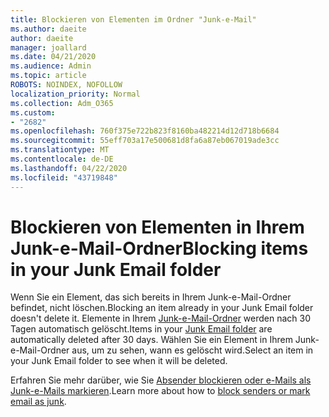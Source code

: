 ```yaml
---
title: Blockieren von Elementen im Ordner "Junk-e-Mail"
ms.author: daeite
author: daeite
manager: joallard
ms.date: 04/21/2020
ms.audience: Admin
ms.topic: article
ROBOTS: NOINDEX, NOFOLLOW
localization_priority: Normal
ms.collection: Adm_O365
ms.custom:
- "2682"
ms.openlocfilehash: 760f375e722b823f8160ba482214d12d718b6684
ms.sourcegitcommit: 55eff703a17e500681d8fa6a87eb067019ade3cc
ms.translationtype: MT
ms.contentlocale: de-DE
ms.lasthandoff: 04/22/2020
ms.locfileid: "43719848"
---
```

# <a name="blocking-items-in-your-junk-email-folder"></a><span data-ttu-id="f4675-102">Blockieren von Elementen in Ihrem Junk-e-Mail-Ordner</span><span class="sxs-lookup"><span data-stu-id="f4675-102">Blocking items in your Junk Email folder</span></span>

<span data-ttu-id="f4675-103">Wenn Sie ein Element, das sich bereits in Ihrem Junk-e-Mail-Ordner befindet, nicht löschen.</span><span class="sxs-lookup"><span data-stu-id="f4675-103">Blocking an item already in your Junk Email folder doesn't delete it.</span></span> <span data-ttu-id="f4675-104">Elemente in Ihrem [Junk-e-Mail-Ordner](https://outlook.live.com/mail/junkemail) werden nach 30 Tagen automatisch gelöscht.</span><span class="sxs-lookup"><span data-stu-id="f4675-104">Items in your [Junk Email folder](https://outlook.live.com/mail/junkemail) are automatically deleted after 30 days.</span></span> <span data-ttu-id="f4675-105">Wählen Sie ein Element in Ihrem Junk-e-Mail-Ordner aus, um zu sehen, wann es gelöscht wird.</span><span class="sxs-lookup"><span data-stu-id="f4675-105">Select an item in your Junk Email folder to see when it will be deleted.</span></span>

<span data-ttu-id="f4675-106">Erfahren Sie mehr darüber, wie Sie [Absender blockieren oder e-Mails als Junk-e-Mails markieren](https://support.office.com/article/a3ece97b-82f8-4a5e-9ac3-e92fa6427ae4).</span><span class="sxs-lookup"><span data-stu-id="f4675-106">Learn more about how to [block senders or mark email as junk](https://support.office.com/article/a3ece97b-82f8-4a5e-9ac3-e92fa6427ae4).</span></span>